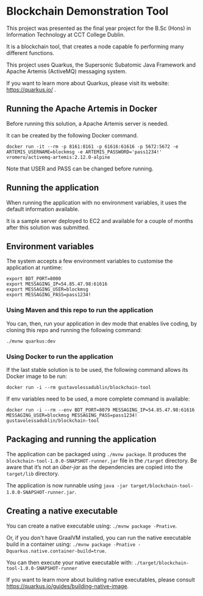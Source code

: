 # Blockchain Demonstration Tool

This project was presented as the final year project for the B.Sc (Hons) in Information Technology at CCT College Dublin.

It is a blockchain tool, that creates a node capable fo performing many different functions.

This project uses Quarkus, the Supersonic Subatomic Java Framework and Apache Artemis (ActiveMQ) messaging system.

If you want to learn more about Quarkus, please visit its website: https://quarkus.io/ .

## Running the Apache Artemis in Docker

Before running this solution, a Apache Artemis server is needed.

It can be created by the following Docker command.

```
docker run -it --rm -p 8161:8161 -p 61616:61616 -p 5672:5672 -e ARTEMIS_USERNAME=blockmsg -e ARTEMIS_PASSWORD='pass1234!'  vromero/activemq-artemis:2.12.0-alpine
```

Note that USER and PASS can be changed before running.


## Running the application

When running the application with no environment variables, it uses the default information available.

It is a sample server deployed to EC2 and available for a couple of months after this solution was submitted.


## Environment variables
The system accepts a few environment variables to customise the application at runtime:
```
export BDT_PORT=8000
export MESSAGING_IP=54.85.47.98:61616
export MESSAGING_USER=blockmsg
export MESSAGING_PASS=pass1234!
```

### Using Maven and this repo to run the application
You can, then, run your application in dev mode that enables live coding, by cloning this repo and running the following command:
```
./mvnw quarkus:dev
```


### Using Docker to run the application

If the last stable solution is to be used, the following command allows its Docker image to be run:
```
docker run -i --rm gustavolessadublin/blockchain-tool
```

If env variables need to be used, a more complete command is available:

```
docker run -i --rm --env BDT_PORT=8079 MESSAGING_IP=54.85.47.98:61616 MESSAGING_USER=blockmsg MESSAGING_PASS=pass1234! gustavolessadublin/blockchain-tool
```


## Packaging and running the application

The application can be packaged using `./mvnw package`.
It produces the `blockchain-tool-1.0.0-SNAPSHOT-runner.jar` file in the `/target` directory.
Be aware that it’s not an _über-jar_ as the dependencies are copied into the `target/lib` directory.

The application is now runnable using `java -jar target/blockchain-tool-1.0.0-SNAPSHOT-runner.jar`.


## Creating a native executable

You can create a native executable using: `./mvnw package -Pnative`.

Or, if you don't have GraalVM installed, you can run the native executable build in a container using: `./mvnw package -Pnative -Dquarkus.native.container-build=true`.

You can then execute your native executable with: `./target/blockchain-tool-1.0.0-SNAPSHOT-runner`

If you want to learn more about building native executables, please consult https://quarkus.io/guides/building-native-image.